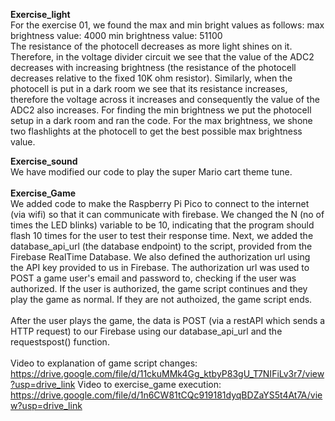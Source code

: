 **Exercise_light**
<br>
For the exercise 01, we found the max and min bright values as follows: 
max brightness value:  4000
min brightness value: 51100
<br>
The resistance of the photocell decreases as more light shines on it. Therefore, in the voltage divider circuit we see that the value of the ADC2 decreases with increasing brightness (the resistance of the photocell decreases relative to the fixed 10K ohm resistor). Similarly, when the photocell is put in a dark room we see that its resistance increases, therefore the voltage across it increases and consequently the value of the ADC2 also increases. 
For finding the min brightness we put the photocell setup in a dark room and ran the code. For the max brightness, we shone two flashlights at the photocell to get the best possible max brightness value. 
<br>

**Exercise_sound**
<br>
We have modified our code to play the super Mario cart theme tune.  
<br>
**Exercise_Game**
<br>
We added code to make the Raspberry Pi Pico to connect to the internet (via wifi) so that it can communicate with firebase. 
We changed the N (no of times the LED blinks) variable to be 10, indicating that the program should flash 10 times for the user to test their response time. Next, we added the database_api_url (the database endpoint) to the script, provided from the Firebase RealTime Database. We also defined the authorization url using the API key provided to us in Firebase. The authorization url was used to POST a game user's email and password to, checking if the user was authorized. If the user is authorized, the game script continues and they play the game as normal. If they are not authoized, the game script ends.
<br>
<br>
After the user plays the game, the data is POST (via a restAPI which sends a HTTP request) to our Firebase using our database_api_url and the requestspost() function.
<br>
<br>
Video to explanation of game script changes: https://drive.google.com/file/d/11ckuMMk4Gg_ktbyP83gU_T7NIFiLv3r7/view?usp=drive_link
Video to exercise_game execution: https://drive.google.com/file/d/1n6CW81tCQc919181dyqBDZaYS5t4At7A/view?usp=drive_link
